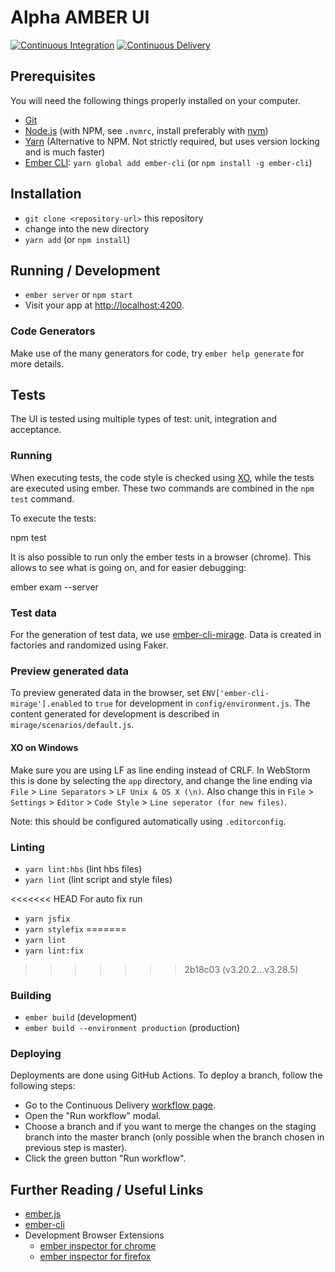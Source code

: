 Alpha AMBER UI
===============

[![Continuous Integration](https://github.com/csvalpha/amber-ui/actions/workflows/continuous-integration.yml/badge.svg)](https://github.com/csvalpha/amber-ui/actions/workflows/continuous-integration.yml)
[![Continuous Delivery](https://github.com/csvalpha/amber-ui/actions/workflows/continuous-delivery.yml/badge.svg)](https://github.com/csvalpha/amber-ui/actions/workflows/continuous-delivery.yml)

## Prerequisites

You will need the following things properly installed on your computer.

* [Git](https://git-scm.com/)
* [Node.js](https://nodejs.org/) (with NPM, see `.nvmrc`, install preferably with [nvm](https://github.com/creationix/nvm#install-script))
* [Yarn](https://yarnpkg.com/) (Alternative to NPM. Not strictly required, but uses version locking and is much faster)
* [Ember CLI](https://www.ember-cli.com/): `yarn global add ember-cli` (or `npm install -g ember-cli`)

## Installation

* `git clone <repository-url>` this repository
* change into the new directory
* `yarn add` (or `npm install`)

## Running / Development

* `ember server` or `npm start`
* Visit your app at [http://localhost:4200](http://localhost:4200).

### Code Generators

Make use of the many generators for code, try `ember help generate` for more details.

## Tests

The UI is tested using multiple types of test: unit, integration and acceptance.

### Running

When executing tests, the code style is checked using [XO](https://github.com/sindresorhus/xo), while the tests are
executed using ember. These two commands are combined in the `npm test` command.

To execute the tests:

   npm test

It is also possible to run only the ember tests in a browser (chrome). This allows to see what is going on, and for easier
debugging:

   ember exam --server

### Test data

For the generation of test data, we use [ember-cli-mirage](http://www.ember-cli-mirage.com/). Data is created in factories
and randomized using Faker.

### Preview generated data

To preview generated data in the browser, set `ENV['ember-cli-mirage'].enabled` to `true` for
development in `config/environment.js`. The content generated for development is described in `mirage/scenarios/default.js`.

#### XO on Windows
Make sure you are using LF as line ending instead of CRLF. In WebStorm this is done by selecting the `app` directory,
and change the line ending via `File` > `Line Separators` > `LF Unix & OS X (\n)`.
Also change this in `File` > `Settings` > `Editor` > `Code Style` > `Line seperator (for new files)`.

Note: this should be configured automatically using `.editorconfig`.

### Linting
* `yarn lint:hbs` (lint hbs files)
* `yarn lint` (lint script and style files)

<<<<<<< HEAD
For auto fix run
* `yarn jsfix`
* `yarn stylefix`
=======
* `yarn lint`
* `yarn lint:fix`
>>>>>>> 2b18c03 (v3.20.2...v3.28.5)

### Building

* `ember build` (development)
* `ember build --environment production` (production)

### Deploying

Deployments are done using GitHub Actions. To deploy a branch, follow the following steps:

* Go to the Continuous Delivery [workflow page](https://github.com/csvalpha/amber-ui/actions/workflows/continuous-delivery.yml).
* Open the "Run workflow" modal.
* Choose a branch and if you want to merge the changes on the staging branch into the master branch (only possible when the branch chosen in previous step is master).
* Click the green button "Run workflow".

## Further Reading / Useful Links

* [ember.js](https://emberjs.com/)
* [ember-cli](https://www.ember-cli.com/)
* Development Browser Extensions
  * [ember inspector for chrome](https://chrome.google.com/webstore/detail/ember-inspector/bmdblncegkenkacieihfhpjfppoconhi)
  * [ember inspector for firefox](https://addons.mozilla.org/en-US/firefox/addon/ember-inspector/)
